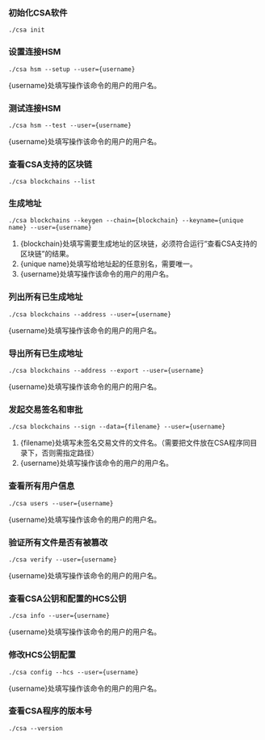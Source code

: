 ### 初始化CSA软件 

``
./csa init
``

### 设置连接HSM

``
./csa hsm --setup --user={username}
``


{username}处填写操作该命令的用户的用户名。

### 测试连接HSM

``
./csa hsm --test --user={username}
``


{username}处填写操作该命令的用户的用户名。

### 查看CSA支持的区块链
``
./csa blockchains --list
``

### 生成地址

``
./csa blockchains --keygen --chain={blockchain} --keyname={unique name} --user={username}
``


1. {blockchain}处填写需要生成地址的区块链，必须符合运行“查看CSA支持的区块链”的结果。
2. {unique name}处填写给地址起的任意别名，需要唯一。
3. {username}处填写操作该命令的用户的用户名。

### 列出所有已生成地址

``
./csa blockchains --address --user={username}
``


{username}处填写操作该命令的用户的用户名。

### 导出所有已生成地址

``
./csa blockchains --address --export --user={username}
``


{username}处填写操作该命令的用户的用户名。

### 发起交易签名和审批

``
./csa blockchains --sign --data={filename} --user={username}
``


1. {filename}处填写未签名交易文件的文件名。（需要把文件放在CSA程序同目录下，否则需指定路径）
2. {username}处填写操作该命令的用户的用户名。

### 查看所有用户信息

``
./csa users --user={username}
``


{username}处填写操作该命令的用户的用户名。

### 验证所有文件是否有被篡改

``
./csa verify --user={username}
``


{username}处填写操作该命令的用户的用户名。

### 查看CSA公钥和配置的HCS公钥

``
./csa info --user={username}
``


{username}处填写操作该命令的用户的用户名。

### 修改HCS公钥配置

``
./csa config --hcs --user={username}
``


{username}处填写操作该命令的用户的用户名。

### 查看CSA程序的版本号

``
./csa --version
``

